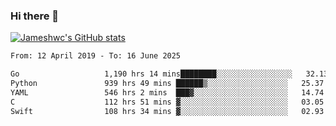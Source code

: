 ### Hi there 👋

[![Jameshwc's GitHub stats](https://github-readme-stats.vercel.app/api?username=jameshwc)](https://github.com/anuraghazra/github-readme-stats)

<!--START_SECTION:waka-->

```txt
From: 12 April 2019 - To: 16 June 2025

Go                   1,190 hrs 14 mins████████░░░░░░░░░░░░░░░░░   32.13 %
Python               939 hrs 49 mins ██████▒░░░░░░░░░░░░░░░░░░   25.37 %
YAML                 546 hrs 2 mins  ███▓░░░░░░░░░░░░░░░░░░░░░   14.74 %
C                    112 hrs 51 mins ▓░░░░░░░░░░░░░░░░░░░░░░░░   03.05 %
Swift                108 hrs 34 mins ▓░░░░░░░░░░░░░░░░░░░░░░░░   02.93 %
```

<!--END_SECTION:waka-->